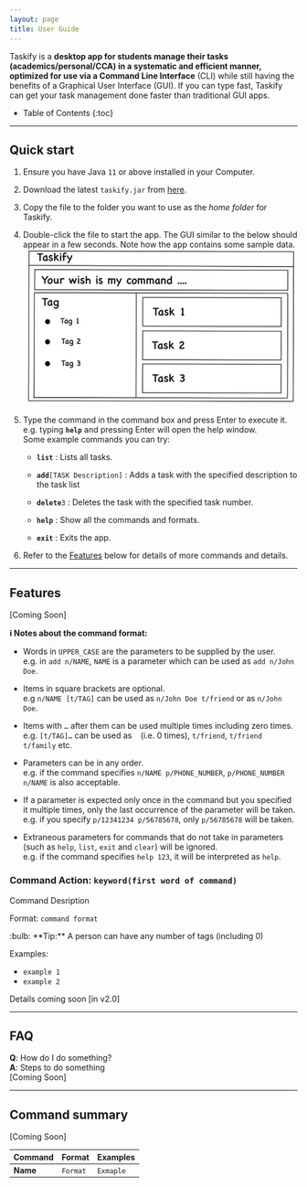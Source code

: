 ```yaml
---
layout: page
title: User Guide
---
```


Taskify is a **desktop app for students manage their tasks (academics/personal/CCA) in a systematic and efficient manner, optimized for use via a Command Line Interface** (CLI) while still having the benefits of a Graphical User Interface (GUI). If you can type fast, Taskify can get your task management done faster than traditional GUI apps.

* Table of Contents
  {:toc}

--------------------------------------------------------------------------------------------------------------------

## Quick start

1. Ensure you have Java `11` or above installed in your Computer.

1. Download the latest `taskify.jar` from [here](https://github.com/AY2021S2-CS2103T-W14-4/tp/releases).

1. Copy the file to the folder you want to use as the _home folder_ for Taskify.

1. Double-click the file to start the app. The GUI similar to the below should appear in a few seconds. Note how the app contains some sample data.<br>
   ![Ui](images/Ui.png)

1. Type the command in the command box and press Enter to execute it. e.g. typing **`help`** and pressing Enter will open the help window.<br>
   Some example commands you can try:

    * **`list`** : Lists all tasks.

    * **`add`**`[TASK Description]` : Adds a task with the specified description to the task list

    * **`delete`**`3` : Deletes the task with the specified task number.

    * **`help`** : Show all the commands and formats.

    * **`exit`** : Exits the app.

1. Refer to the [Features](#features) below for details of more commands and details.

--------------------------------------------------------------------------------------------------------------------

## Features
[Coming Soon]

<div markdown="block" class="alert alert-info">

**:information_source: Notes about the command format:**<br>

* Words in `UPPER_CASE` are the parameters to be supplied by the user.<br>
  e.g. in `add n/NAME`, `NAME` is a parameter which can be used as `add n/John Doe`.

* Items in square brackets are optional.<br>
  e.g `n/NAME [t/TAG]` can be used as `n/John Doe t/friend` or as `n/John Doe`.

* Items with `…`​ after them can be used multiple times including zero times.<br>
  e.g. `[t/TAG]…​` can be used as ` ` (i.e. 0 times), `t/friend`, `t/friend t/family` etc.

* Parameters can be in any order.<br>
  e.g. if the command specifies `n/NAME p/PHONE_NUMBER`, `p/PHONE_NUMBER n/NAME` is also acceptable.

* If a parameter is expected only once in the command but you specified it multiple times, only the last occurrence of the parameter will be taken.<br>
  e.g. if you specify `p/12341234 p/56785678`, only `p/56785678` will be taken.

* Extraneous parameters for commands that do not take in parameters (such as `help`, `list`, `exit` and `clear`) will be ignored.<br>
  e.g. if the command specifies `help 123`, it will be interpreted as `help`.



### Command Action: `keyword(first word of command)`

Command Desription

Format: `command format`

<div markdown="span" class="alert alert-primary">:bulb: **Tip:**
A person can have any number of tags (including 0)
</div>

Examples:
* `example 1`
* `example 2`


Details coming soon [in v2.0]

--------------------------------------------------------------------------------------------------------------------

## FAQ

**Q**: How do I do something?<br>
**A**: Steps to do something<br>
[Coming Soon]

--------------------------------------------------------------------------------------------------------------------

## Command summary
[Coming Soon]

Command | Format | Examples
--------|--------|----------
**Name** | `Format`| `Exmaple`